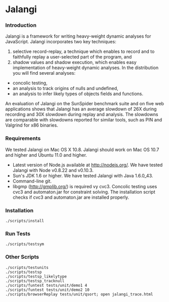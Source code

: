 Jalangi
=======
### Introduction

Jalangi is a framework for writing heavy-weight dynamic analyses for JavaScript.  Jalangi incorporates two key techniques:
1) selective record-replay, a technique which enables to record and to faithfully replay a user-selected part of the program, and
2) shadow values and shadow execution, which enables easy implementation of heavy-weight dynamic analyses.  In the distribution
you will find several analyses:

  * concolic testing,
  * an analysis to track origins of nulls and undefined,
  * an analysis to infer likely types of objects fields and functions.

An evaluation of Jalangi on the SunSpider benchmark suite and on five web applications shows that
Jalangi has an average slowdown of 26X during recording and 30X slowdown during replay and analysis. The slowdowns are comparable with slowdowns reported for similar
tools, such as PIN and Valgrind for x86 binaries.


### Requirements

We tested Jalangi on Mac OS X 10.8.  Jalangi should work on Mac OS 10.7 and higher and Ubuntu 11.0 and higher.

  * Latest version of Node.js available at http://nodejs.org/.  We have tested Jalangi with Node v0.8.22 and v0.10.3.
  * Sun's JDK 1.6 or higher.  We have tested Jalangi with Java 1.6.0_43.
  * Command-line git.
  * libgmp (http://gmplib.org/) is required vy cvc3.  Concolic testing uses cvc3 and automaton.jar for constraint solving. The installation script checks if cvc3 and automaton.jar are installed properly.

### Installation

    ./scripts/install

### Run Tests

    ./scripts/testsym

### Other Scripts

    ./scripts/testunits
    ./scripts/testsp
    ./scripts/testsp_likelytype
    ./scripts/testsp_tracknull
    ./scripts/funtest tests/unit/demo1 4
    ./scripts/funtest tests/unit/demo2 10
    ./scripts/browserReplay tests/unit/qsort; open jalangi_trace.html






